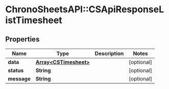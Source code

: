 # ChronoSheetsAPI::CSApiResponseListTimesheet

## Properties
Name | Type | Description | Notes
------------ | ------------- | ------------- | -------------
**data** | [**Array&lt;CSTimesheet&gt;**](CSTimesheet.md) |  | [optional] 
**status** | **String** |  | [optional] 
**message** | **String** |  | [optional] 


